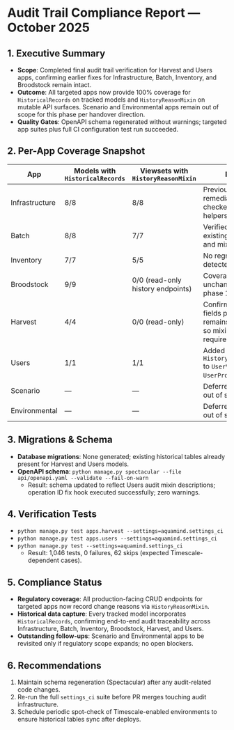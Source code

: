 # Audit Trail Compliance Report — October 2025

## 1. Executive Summary
- **Scope**: Completed final audit trail verification for Harvest and Users apps, confirming earlier fixes for Infrastructure, Batch, Inventory, and Broodstock remain intact.
- **Outcome**: All targeted apps now provide 100% coverage for `HistoricalRecords` on tracked models and `HistoryReasonMixin` on mutable API surfaces. Scenario and Environmental apps remain out of scope for this phase per handover direction.
- **Quality Gates**: OpenAPI schema regenerated without warnings; targeted app suites plus full CI configuration test run succeeded.

## 2. Per-App Coverage Snapshot
| App | Models with `HistoricalRecords` | Viewsets with `HistoryReasonMixin` | Notes |
| --- | --- | --- | --- |
| Infrastructure | 8/8 | 8/8 | Previously remediated; spot-checked with shell helpers. |
| Batch | 8/8 | 7/7 | Verified via existing migrations and mixins. |
| Inventory | 7/7 | 5/5 | No regressions detected. |
| Broodstock | 9/9 | 0/0 (read-only history endpoints) | Coverage unchanged since phase 1 handover. |
| Harvest | 4/4 | 0/0 (read-only) | Confirmed history fields present; API remains read-only so mixin not required. |
| Users | 1/1 | 1/1 | Added `HistoryReasonMixin` to `UserViewSet` and `UserProfileView`. |
| Scenario | — | — | Deferred (phase out of scope). |
| Environmental | — | — | Deferred (phase out of scope). |

## 3. Migrations & Schema
- **Database migrations**: None generated; existing historical tables already present for Harvest and Users models.
- **OpenAPI schema**: `python manage.py spectacular --file api/openapi.yaml --validate --fail-on-warn`
  - Result: schema updated to reflect Users audit mixin descriptions; operation ID fix hook executed successfully; zero warnings.

## 4. Verification Tests
- `python manage.py test apps.harvest --settings=aquamind.settings_ci`
- `python manage.py test apps.users --settings=aquamind.settings_ci`
- `python manage.py test --settings=aquamind.settings_ci`
  - Result: 1,046 tests, 0 failures, 62 skips (expected Timescale-dependent cases).

## 5. Compliance Status
- **Regulatory coverage**: All production-facing CRUD endpoints for targeted apps now record change reasons via `HistoryReasonMixin`.
- **Historical data capture**: Every tracked model incorporates `HistoricalRecords`, confirming end-to-end audit traceability across Infrastructure, Batch, Inventory, Broodstock, Harvest, and Users.
- **Outstanding follow-ups**: Scenario and Environmental apps to be revisited only if regulatory scope expands; no open blockers.

## 6. Recommendations
1. Maintain schema regeneration (Spectacular) after any audit-related code changes.
2. Re-run the full `settings_ci` suite before PR merges touching audit infrastructure.
3. Schedule periodic spot-check of Timescale-enabled environments to ensure historical tables sync after deploys.
